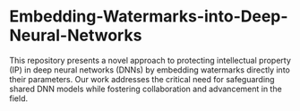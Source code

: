 # Embedding-Watermarks-into-Deep-Neural-Networks
This repository presents a novel approach to protecting intellectual property (IP) in deep neural networks (DNNs) by embedding watermarks directly into their parameters. Our work addresses the critical need for safeguarding shared DNN models while fostering collaboration and advancement in the field.

